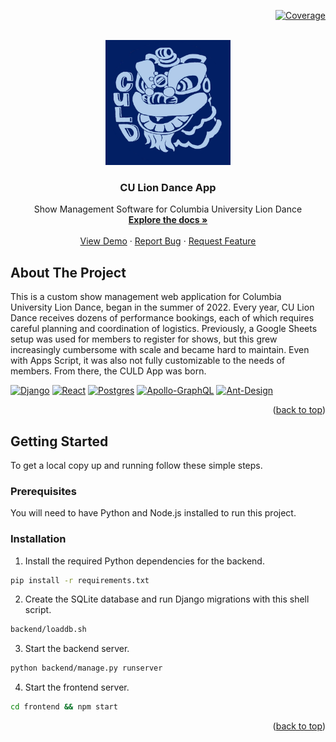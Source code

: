 <a name="readme-top"></a>

<div align="right">

  <a href="https://app.codecov.io/gh/ew2664/culd-app">![Coverage][coverage-shield]</a>

</div>


<!-- PROJECT LOGO -->
<br />
<div align="center">
  <a href="https://github.com/ew2664/culd-app">
    <img src="frontend/src/assets/logo.png" alt="Logo" width="200" height="200">
  </a>

<h3 align="center">CU Lion Dance App</h3>

  <p align="center">
    Show Management Software for Columbia University Lion Dance
    <br />
    <a href="https://github.com/ew2664/culd-app"><strong>Explore the docs »</strong></a>
    <br />
    <br />
    <a href="https://github.com/ew2664/culd-app">View Demo</a>
    ·
    <a href="https://github.com/ew2664/culd-app/issues">Report Bug</a>
    ·
    <a href="https://github.com/ew2664/culd-app/issues">Request Feature</a>
  </p>
</div>

<!-- ABOUT THE PROJECT -->
## About The Project

This is a custom show management web application for Columbia University Lion Dance, began in the summer of 2022. Every year, CU Lion Dance receives dozens of performance bookings, each of which requires careful planning and coordination of logistics. Previously, a Google Sheets setup was used for members to register for shows, but this grew increasingly cumbersome with scale and became hard to maintain. Even with Apps Script, it was also not fully customizable to the needs of members. From there, the CULD App was born.

[![Django][Django]][Django-url]
[![React][React.js]][React-url]
[![Postgres][Postgres]][Postgres-url]
[![Apollo-GraphQL][Apollo-GraphQL]][Apollo-GraphQL-url]
[![Ant-Design][Ant-Design]][Ant-Design-url]

<p align="right">(<a href="#readme-top">back to top</a>)</p>


<!-- GETTING STARTED -->
## Getting Started

To get a local copy up and running follow these simple steps.

### Prerequisites
You will need to have Python and Node.js installed to run this project.

### Installation

1. Install the required Python dependencies for the backend.
  ```sh
  pip install -r requirements.txt
  ```
2. Create the SQLite database and run Django migrations with this shell script.
  ```sh
  backend/loaddb.sh
  ```
3. Start the backend server.
  ```sh
  python backend/manage.py runserver
  ```
4. Start the frontend server.
  ```sh
  cd frontend && npm start
  ```
<p align="right">(<a href="#readme-top">back to top</a>)</p>
  
<!-- MARKDOWN LINKS & IMAGES -->
<!-- https://github.com/Ileriayo/markdown-badges -->
[coverage-shield]: https://img.shields.io/codecov/c/github/ew2664/culd-app?style=for-the-badge&token=XU966851SF
[coverage-url]: https://codecov.io/gh/ew2664/culd-app
[product-screenshot]: images/screenshot.png
[React.js]: https://img.shields.io/badge/React-20232A?style=for-the-badge&logo=react&logoColor=61DAFB
[React-url]: https://reactjs.org/
[Postgres]: https://img.shields.io/badge/postgres-%23316192.svg?style=for-the-badge&logo=postgresql&logoColor=white
[Postgres-url]: https://www.postgresql.org/
[Django]: https://img.shields.io/badge/django-%23092E20.svg?style=for-the-badge&logo=django&logoColor=white
[Django-url]: https://www.djangoproject.com/
[Ant-Design]: https://img.shields.io/badge/-AntDesign-%230170FE?style=for-the-badge&logo=ant-design&logoColor=white
[Ant-Design-url]: https://ant.design/
[Apollo-GraphQL]: https://img.shields.io/badge/-ApolloGraphQL-311C87?style=for-the-badge&logo=apollo-graphql
[Apollo-GraphQL-url]: https://www.apollographql.com/
